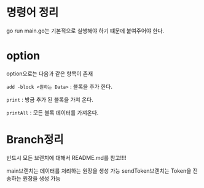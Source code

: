 # 명령어 정리

go run main.go는 기본적으로 실행해야 하기 떄문에 붙여주어야 한다.


# option

option으로는 다음과 같은 항목이 존재

`add -block <원하는 Data>`  : 블록을 추가 한다.

`print` : 방금 추가 된 블록을 가져 온다.

`printAll` : 모든 블록 데이터를 가져온다.


# Branch정리

반드시 모든 브랜치에 대해서 README.md를 참고!!!!

main브랜치는 데이터를 처리하는 원장을 생성 가능
sendToken브랜치는 Token을 전송하는 원장을 생성 가능
